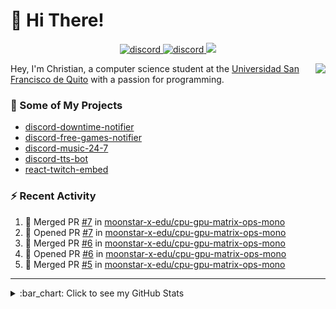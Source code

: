 # :wave: Hi There!

<p align="center">
  <a href="https://discord.gg/mhj3Zsv">
    <img alt="discord" src="https://img.shields.io/discord/730998659008823296.svg?label=&logo=discord&logoColor=ffffff&color=7389D8&labelColor=6A7EC2"/>
  </a>
  <a href="https://twitter.com/moonstar_x99">
    <img alt="discord" src="https://img.shields.io/twitter/follow/moonstar_x99?label=Follow%20Me%21&style=social"/>
  </a>
  <a href="https://badges.pufler.dev">
    <img src="https://badges.pufler.dev/visits/moonstar-x/moonstar-x?style=flat&logo=github">
  </a>
</p>

<img align="right" src="https://media.tenor.com/images/cb8fb20986aac7eef75c8ce6bc3997c0/tenor.gif" />

Hey, I'm Christian, a computer science student at the [Universidad San Francisco de Quito](http://www.usfq.edu.ec/Paginas/Inicio.aspx) with a passion for programming.

### :rocket: Some of My Projects

* [discord-downtime-notifier](https://github.com/moonstar-x/discord-downtime-notifier)
* [discord-free-games-notifier](https://github.com/moonstar-x/discord-free-games-notifier)
* [discord-music-24-7](https://github.com/moonstar-x/discord-music-24-7)
* [discord-tts-bot](https://github.com/moonstar-x/discord-tts-bot)
* [react-twitch-embed](https://github.com/moonstar-x/react-twitch-embed)

### :zap: Recent Activity

<!--START_SECTION:activity-->
1. 🎉 Merged PR [#7](https://github.com/moonstar-x-edu/cpu-gpu-matrix-ops-mono/pull/7) in [moonstar-x-edu/cpu-gpu-matrix-ops-mono](https://github.com/moonstar-x-edu/cpu-gpu-matrix-ops-mono)
2. 💪 Opened PR [#7](https://github.com/moonstar-x-edu/cpu-gpu-matrix-ops-mono/pull/7) in [moonstar-x-edu/cpu-gpu-matrix-ops-mono](https://github.com/moonstar-x-edu/cpu-gpu-matrix-ops-mono)
3. 🎉 Merged PR [#6](https://github.com/moonstar-x-edu/cpu-gpu-matrix-ops-mono/pull/6) in [moonstar-x-edu/cpu-gpu-matrix-ops-mono](https://github.com/moonstar-x-edu/cpu-gpu-matrix-ops-mono)
4. 💪 Opened PR [#6](https://github.com/moonstar-x-edu/cpu-gpu-matrix-ops-mono/pull/6) in [moonstar-x-edu/cpu-gpu-matrix-ops-mono](https://github.com/moonstar-x-edu/cpu-gpu-matrix-ops-mono)
5. 🎉 Merged PR [#5](https://github.com/moonstar-x-edu/cpu-gpu-matrix-ops-mono/pull/5) in [moonstar-x-edu/cpu-gpu-matrix-ops-mono](https://github.com/moonstar-x-edu/cpu-gpu-matrix-ops-mono)
<!--END_SECTION:activity-->

---

<details>
  <summary>
    :bar_chart: Click to see my GitHub Stats
  </summary>
  <p align="center">
    <br>
    <img alt="GitHub Stats" src="https://github-readme-stats.vercel.app/api?username=moonstar-x&count_private=true&show_icons=true&theme=dracula" />
    <br>
    <img alt="GitHub Top Languages" src="https://github-readme-stats.vercel.app/api/top-langs/?username=moonstar-x&layout=compact&theme=dracula" />
  </p>
</details>
